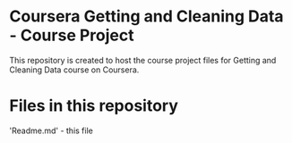 # Coursera Getting and Cleaning Data - Course Project

This repository is created to host the course project files for Getting and Cleaning Data course on Coursera.

# Files in this repository

'Readme.md' - this file

